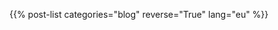 <!--
.. title: Argitalpen luzeen artxiboa
-->
{{% post-list categories="blog" reverse="True" lang="eu" %}}
